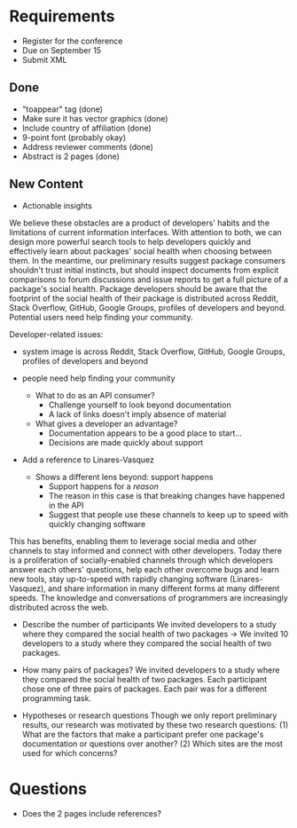 # Requirements

* Register for the conference
* Due on September 15
* Submit XML

## Done

* "toappear" tag (done)
* Make sure it has vector graphics (done)
* Include country of affiliation (done)
* 9-point font (probably okay)
* Address reviewer comments (done)
* Abstract is 2 pages (done)

## New Content

* Actionable insights

We believe these obstacles are a product of developers' habits and the limitations of current information interfaces.
With attention to both, we can design more powerful search tools to help developers quickly and effectively learn about packages' social health when choosing between them.
In the meantime, our preliminary results suggest package consumers shouldn't trust initial instincts, but should inspect documents from explicit comparisons to forum discussions and issue reports to get a full picture of a package's social health.
Package developers should be aware that the footprint of the social health of their package is distributed across Reddit, Stack Overflow, GitHub, Google Groups, profiles of developers and beyond.
Potential users need help finding your community.
<!--* don't be afraid to dig into actual text of conversations-->

Developer-related issues:
* system image is across Reddit, Stack Overflow, GitHub, Google Groups, profiles of developers and beyond
* people need help finding your community

    * What to do as an API consumer?
        * Challenge yourself to look beyond documentation
        * A lack of links doesn't imply absence of material
    * What gives a developer an advantage?
        * Documentation appears to be a good place to start...
        * Decisions are made quickly about support

* Add a reference to Linares-Vasquez
    * Shows a different lens beyond: support happens
        * Support happens for a *reason*
        * The reason in this case is that breaking changes have happened in the API
        * Suggest that people use these channels to keep up to speed with quickly changing software

This has benefits, enabling them to leverage social media and other channels to stay informed and connect with other developers.
Today there is a proliferation of socially-enabled channels through which developers answer each others' questions,
help each other overcome bugs and learn new tools,
stay up-to-speed with rapidly changing software (Linares-Vasquez),
and share information in many different forms at many different speeds.
The knowledge and conversations of programmers are increasingly distributed across the web.

<!--* There's some evidence that API changes trigger Stack Overflow questions-->
* Describe the number of participants
We invited developers to a study where they compared the social health of two packages ->
We invited 10 developers to a study where they compared the social health of two packages.

* How many pairs of packages?
We invited developers to a study where they compared the social health of two packages.
Each participant chose one of three pairs of packages.
Each pair was for a different programming task.

* Hypotheses or research questions
Though we only report preliminary results, our research was motivated by these two research questions:
(1) What are the factors that make a participant prefer one package's documentation or questions over another?
(2) Which sites are the most used for which concerns?

# Questions

* Does the 2 pages include references?
